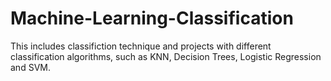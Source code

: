 # Machine-Learning-Classification
This includes classifiction technique and projects with different classification algorithms, such as KNN, Decision Trees, Logistic Regression and SVM.
